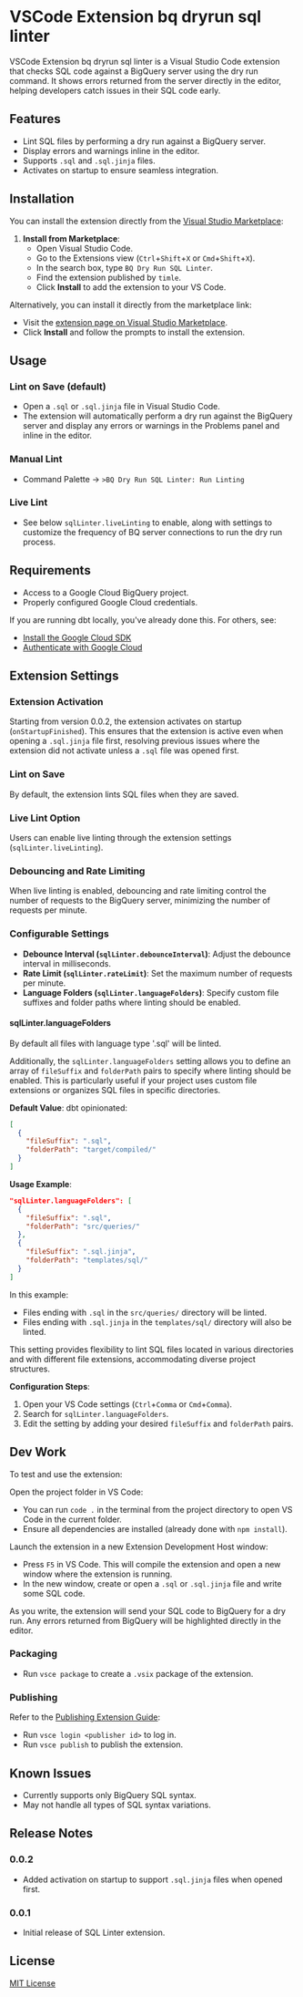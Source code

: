 # VSCode Extension bq dryrun sql linter

VSCode Extension bq dryrun sql linter is a Visual Studio Code extension that checks SQL code against a BigQuery server using the dry run command. It shows errors returned from the server directly in the editor, helping developers catch issues in their SQL code early.

## Features

- Lint SQL files by performing a dry run against a BigQuery server.
- Display errors and warnings inline in the editor.
- Supports `.sql` and `.sql.jinja` files.
- Activates on startup to ensure seamless integration.

## Installation

You can install the extension directly from the [Visual Studio Marketplace](https://marketplace.visualstudio.com/items?itemName=timle.bq-dryrun-sql-linter):

1. **Install from Marketplace**:
   - Open Visual Studio Code.
   - Go to the Extensions view (`Ctrl`+`Shift`+`X` or `Cmd`+`Shift`+`X`).
   - In the search box, type `BQ Dry Run SQL Linter`.
   - Find the extension published by `timle`.
   - Click **Install** to add the extension to your VS Code.

Alternatively, you can install it directly from the marketplace link:

- Visit the [extension page on Visual Studio Marketplace](https://marketplace.visualstudio.com/items?itemName=timle.bq-dryrun-sql-linter).
- Click **Install** and follow the prompts to install the extension.

## Usage

### Lint on Save (default)

- Open a `.sql` or `.sql.jinja` file in Visual Studio Code.
- The extension will automatically perform a dry run against the BigQuery server and display any errors or warnings in the Problems panel and inline in the editor.

### Manual Lint

- Command Palette -> `>BQ Dry Run SQL Linter: Run Linting`

### Live Lint

- See below `sqlLinter.liveLinting` to enable, along with settings to customize the frequency of BQ server connections to run the dry run process.

## Requirements

- Access to a Google Cloud BigQuery project.
- Properly configured Google Cloud credentials.

If you are running dbt locally, you've already done this. For others, see:

- [Install the Google Cloud SDK](https://cloud.google.com/sdk/docs/install)
- [Authenticate with Google Cloud](https://cloud.google.com/docs/authentication/getting-started)

## Extension Settings

### Extension Activation

Starting from version 0.0.2, the extension activates on startup (`onStartupFinished`). This ensures that the extension is active even when opening a `.sql.jinja` file first, resolving previous issues where the extension did not activate unless a `.sql` file was opened first.

### Lint on Save

By default, the extension lints SQL files when they are saved.

### Live Lint Option

Users can enable live linting through the extension settings (`sqlLinter.liveLinting`).

### Debouncing and Rate Limiting

When live linting is enabled, debouncing and rate limiting control the number of requests to the BigQuery server, minimizing the number of requests per minute.

### Configurable Settings

- **Debounce Interval (`sqlLinter.debounceInterval`)**: Adjust the debounce interval in milliseconds.
- **Rate Limit (`sqlLinter.rateLimit`)**: Set the maximum number of requests per minute.
- **Language Folders (`sqlLinter.languageFolders`)**: Specify custom file suffixes and folder paths where linting should be enabled.

#### sqlLinter.languageFolders

By default all files with language type '.sql' will be linted. 

Additionally, the `sqlLinter.languageFolders` setting allows you to define an array of `fileSuffix` and `folderPath` pairs to specify where linting should be enabled. This is particularly useful if your project uses custom file extensions or organizes SQL files in specific directories.

**Default Value**:
dbt opinionated:
```json
[
  {
    "fileSuffix": ".sql",
    "folderPath": "target/compiled/"
  }
]
```

**Usage Example**:

```json
"sqlLinter.languageFolders": [
  {
    "fileSuffix": ".sql",
    "folderPath": "src/queries/"
  },
  {
    "fileSuffix": ".sql.jinja",
    "folderPath": "templates/sql/"
  }
]
```

In this example:

- Files ending with `.sql` in the `src/queries/` directory will be linted.
- Files ending with `.sql.jinja` in the `templates/sql/` directory will also be linted.

This setting provides flexibility to lint SQL files located in various directories and with different file extensions, accommodating diverse project structures.

**Configuration Steps**:

1. Open your VS Code settings (`Ctrl`+`Comma` or `Cmd`+`Comma`).
2. Search for `sqlLinter.languageFolders`.
3. Edit the setting by adding your desired `fileSuffix` and `folderPath` pairs.

## Dev Work

To test and use the extension:

Open the project folder in VS Code:

- You can run `code .` in the terminal from the project directory to open VS Code in the current folder.
- Ensure all dependencies are installed (already done with `npm install`).

Launch the extension in a new Extension Development Host window:

- Press `F5` in VS Code. This will compile the extension and open a new window where the extension is running.
- In the new window, create or open a `.sql` or `.sql.jinja` file and write some SQL code.

As you write, the extension will send your SQL code to BigQuery for a dry run. Any errors returned from BigQuery will be highlighted directly in the editor.

### Packaging

- Run `vsce package` to create a `.vsix` package of the extension.

### Publishing

Refer to the [Publishing Extension Guide](https://code.visualstudio.com/api/working-with-extensions/publishing-extension):

- Run `vsce login <publisher id>` to log in.
- Run `vsce publish` to publish the extension.

## Known Issues

- Currently supports only BigQuery SQL syntax.
- May not handle all types of SQL syntax variations.

## Release Notes

### 0.0.2

- Added activation on startup to support `.sql.jinja` files when opened first.

### 0.0.1

- Initial release of SQL Linter extension.

## License

[MIT License](LICENSE.txt)

